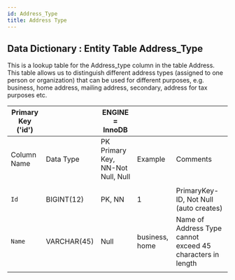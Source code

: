 ```yaml
---
id: Address_Type
title: Address Type
---
```


## Data Dictionary : Entity Table Address_Type

This is a lookup table for the Address_type column in the table Address. 
This table allows us to distinguish different address types (assigned to one person or organization) 
that can be used for different purposes, e.g. business, home address, mailing address, secondary, address for tax purposes etc.		

| Primary Key ('id')||ENGINE = InnoDB|||
|---|---|---|---|---|
| Column Name| Data Type|PK Primary Key, NN-Not Null, Null|Example|Comments|
||
|`Id` |BIGINT(12)|PK, NN|1|PrimaryKey-ID, Not Null (auto creates)|
|`Name`|VARCHAR(45)|Null|business, home|Name of Address Type cannot exceed 45 characters in length|
||

